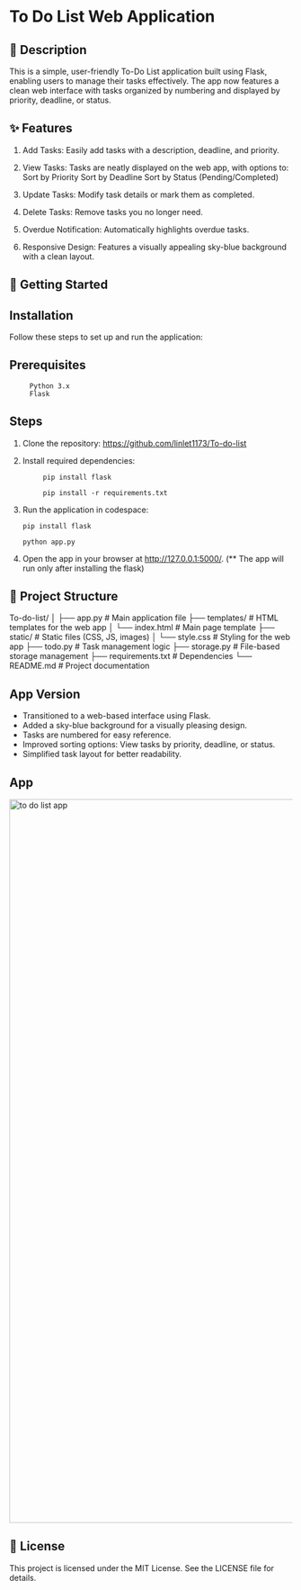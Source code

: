 # To Do List Web Application

## 📜 Description

This is a simple, user-friendly To-Do List application built using Flask, enabling users to manage their tasks effectively. The app now features a clean web interface with tasks organized by numbering and displayed by priority, deadline, or status.

## ✨ Features

1. Add Tasks: Easily add tasks with a description, deadline, and priority.
2. View Tasks: Tasks are neatly displayed on the web app, with options to:
            Sort by Priority
            Sort by Deadline
            Sort by Status (Pending/Completed)

3. Update Tasks: Modify task details or mark them as completed.
4. Delete Tasks: Remove tasks you no longer need.
5. Overdue Notification: Automatically highlights overdue tasks.
6. Responsive Design: Features a visually appealing sky-blue background with a clean layout.

## 🚀 Getting Started

## Installation
Follow these steps to set up and run the application:

## Prerequisites
         Python 3.x
         Flask

## Steps

1. Clone the repository:
         https://github.com/linlet1173/To-do-list
   
2. Install required dependencies:
   
            pip install flask
   
            pip install -r requirements.txt 
   
5. Run the application in codespace:

       pip install flask
   
       python app.py

7. Open the app in your browser at http://127.0.0.1:5000/. (** The app will run only after installing the flask)


## 📂 Project Structure

To-do-list/
│
├── app.py                 # Main application file
├── templates/             # HTML templates for the web app
│   └── index.html         # Main page template
├── static/                # Static files (CSS, JS, images)
│   └── style.css          # Styling for the web app
├── todo.py                # Task management logic
├── storage.py             # File-based storage management
├── requirements.txt       # Dependencies
└── README.md              # Project documentation

## App Version
* Transitioned to a web-based interface using Flask.
* Added a sky-blue background for a visually pleasing design.
* Tasks are numbered for easy reference.
* Improved sorting options: View tasks by priority, deadline, or status.
* Simplified task layout for better readability.

## App
<img width="1286" alt="to do list app" src="https://github.com/user-attachments/assets/55190418-a364-4d52-a86f-06daa7c3a537">

## 📖 License

This project is licensed under the MIT License. See the LICENSE file for details.

